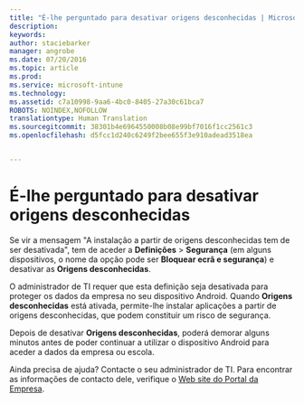 ```yaml
---
title: "É-lhe perguntado para desativar origens desconhecidas | Microsoft Intune"
description: 
keywords: 
author: staciebarker
manager: angrobe
ms.date: 07/20/2016
ms.topic: article
ms.prod: 
ms.service: microsoft-intune
ms.technology: 
ms.assetid: c7a10998-9aa6-4bc0-8405-27a30c61bca7
ROBOTS: NOINDEX,NOFOLLOW
translationtype: Human Translation
ms.sourcegitcommit: 38301b4e6964550008b08e99bf7016f1cc2561c3
ms.openlocfilehash: d5fcc1d240c6249f2bee655f3e910adead3518ea


---
```


# É-lhe perguntado para desativar origens desconhecidas

Se vir a mensagem "A instalação a partir de origens desconhecidas tem de ser desativada", tem de aceder a **Definições** > **Segurança** (em alguns dispositivos, o nome da opção pode ser **Bloquear ecrã e segurança**) e desativar as **Origens desconhecidas**.

O administrador de TI requer que esta definição seja desativada para proteger os dados da empresa no seu dispositivo Android. Quando **Origens desconhecidas** está ativada, permite-lhe instalar aplicações a partir de origens desconhecidas, que podem constituir um risco de segurança.

Depois de desativar **Origens desconhecidas**, poderá demorar alguns minutos antes de poder continuar a utilizar o dispositivo Android para aceder a dados da empresa ou escola.

Ainda precisa de ajuda? Contacte o seu administrador de TI. Para encontrar as informações de contacto dele, verifique o [Web site do Portal da Empresa](http://portal.manage.microsoft.com).





<!--HONumber=Aug16_HO5-->


